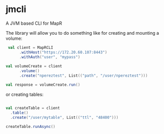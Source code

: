 # jmcli

A JVM based CLI for MapR

The library will allow you to do something like for creating and mounting a volume:

```scala
 val client = MapRCLI
      .withHost("https://172.20.60.107:8443")
      .withAuth("user", "mypass")
      
val volumeCreate = client
      .volume()
      .create("npereztest", List(("path", "/user/npereztest")))

val response = volumeCreate.run()      
```

or creating tables:

```scala

val createTable = client
  .table()
  .create("/user/mytable", List(("ttl", "48400")))

createTable.runAsync()
```
